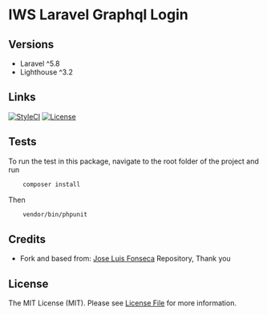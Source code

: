 IWS Laravel Graphql Login
===============================================
## Versions
- Laravel ^5.8
- Lighthouse ^3.2

## Links

[![StyleCI](https://styleci.io/repos/166881918/shield?branch=master)](https://styleci.io/repos/166881918)
[![License](https://poser.pugx.org/laravel/framework/license.svg)](https://packagist.org/packages/laravel/framework)


## Tests

To run the test in this package, navigate to the root folder of the project and run

```bash
    composer install
```
Then

```bash
    vendor/bin/phpunit
```

## Credits

- Fork and based from: [Jose Luis Fonseca](https://github.com/joselfonseca/lighthouse-graphql-passport-auth) Repository, Thank you

## License

The MIT License (MIT). Please see [License File](license.md) for more information.
